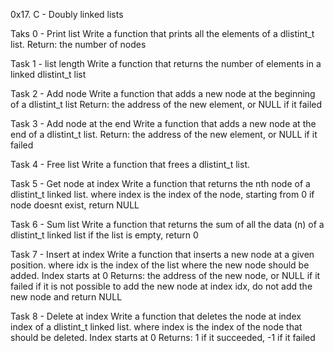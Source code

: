 0x17. C - Doubly linked lists

Taks 0 - Print list
Write a function that prints all the elements of a dlistint_t list.
Return: the number of nodes

Task 1 - list length
Write a function that returns the number of elements in a linked dlistint_t
list

Task 2 - Add node
Write a function that adds a new node at the beginning of a dlistint_t list
Return: the address of the new element, or NULL if it failed

Task 3 - Add node at the end
Write a function that adds a new node at the end of a dlistint_t list.
Return: the address of the new element, or NULL if it failed

Task 4 - Free list
Write a function that frees a dlistint_t list.

Task 5 - Get node at index
Write a function that returns the nth node of a dlistint_t linked list.
where index is the index of the node, starting from 0
if node doesnt exist, return NULL

Task 6 - Sum list
Write a function that returns the sum of all the data (n) of a dlistint_t
linked list
if the list is empty, return 0

Task 7 - Insert at index
Write a function that inserts a new node at a given position.
where idx is the index of the list where the new node should be added.
Index starts at 0
Returns: the address of the new node, or NULL if it failed
if it is not possible to add the new node at index idx, do not add the new node
and return NULL

Task 8 - Delete at index
Write a function that deletes the node at index index of a dlistint_t linked
list.
where index is the index of the node that should be deleted. Index starts at 0
Returns: 1 if it succeeded, -1 if it failed